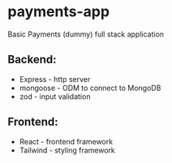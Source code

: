 # payments-app

Basic Payments (dummy) full stack application

## Backend:

- Express - http server
- mongoose - ODM to connect to MongoDB
- zod - input validation

## Frontend:

- React - frontend framework
- Tailwind - styling framework
